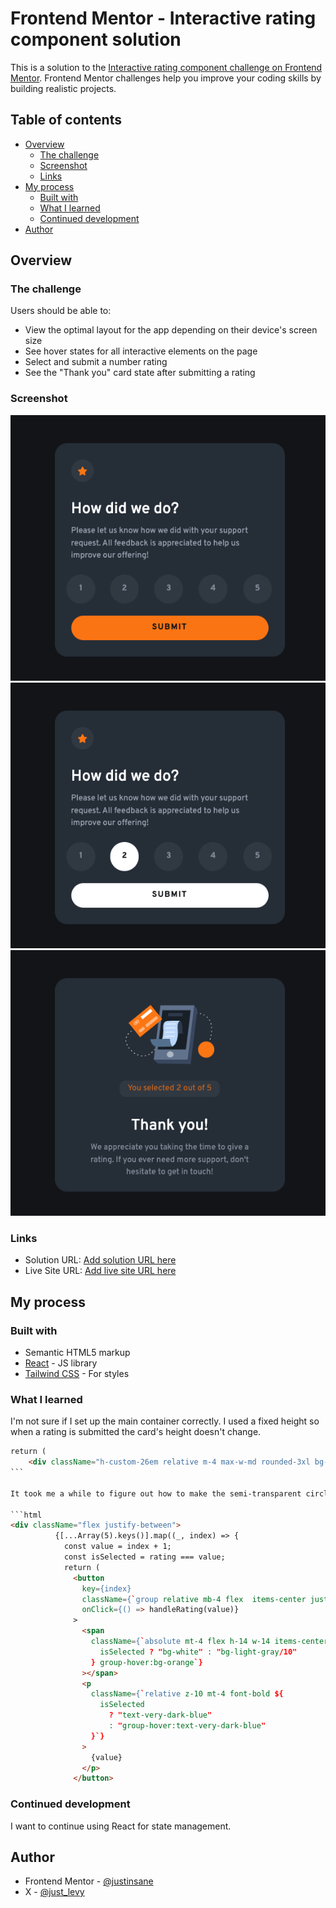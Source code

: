 # Frontend Mentor - Interactive rating component solution

This is a solution to the [Interactive rating component challenge on Frontend Mentor](https://www.frontendmentor.io/challenges/interactive-rating-component-koxpeBUmI). Frontend Mentor challenges help you improve your coding skills by building realistic projects.

## Table of contents

- [Overview](#overview)
  - [The challenge](#the-challenge)
  - [Screenshot](#screenshot)
  - [Links](#links)
- [My process](#my-process)
  - [Built with](#built-with)
  - [What I learned](#what-i-learned)
  - [Continued development](#continued-development)
- [Author](#author)

## Overview

### The challenge

Users should be able to:

- View the optimal layout for the app depending on their device's screen size
- See hover states for all interactive elements on the page
- Select and submit a number rating
- See the "Thank you" card state after submitting a rating

### Screenshot

![](./img/ss1.png)
![](./img/ss3.png)
![](./img/ss2.png)

### Links

- Solution URL: [Add solution URL here](https://your-solution-url.com)
- Live Site URL: [Add live site URL here](https://your-live-site-url.com)

## My process

### Built with

- Semantic HTML5 markup
- [React](https://reactjs.org/) - JS library
- [Tailwind CSS](https://tailwindcss.com/) - For styles

### What I learned

I'm not sure if I set up the main container correctly. I used a fixed height so when a rating is submitted the card's height doesn't change.

````html
return (
    <div className="h-custom-26em relative m-4 max-w-md rounded-3xl bg-dark-blue p-8 text-white">
```

It took me a while to figure out how to make the semi-transparent circle work. I used relative and absolute positioning to achieve this. Next time I will try to use a different approach to make it work.

```html
<div className="flex justify-between">
          {[...Array(5).keys()].map((_, index) => {
            const value = index + 1;
            const isSelected = rating === value;
            return (
              <button
                key={index}
                className={`group relative mb-4 flex  items-center justify-center text-light-gray/80 `}
                onClick={() => handleRating(value)}
              >
                <span
                  className={`absolute mt-4 flex h-14 w-14 items-center justify-center rounded-full ${
                    isSelected ? "bg-white" : "bg-light-gray/10"
                  } group-hover:bg-orange`}
                ></span>
                <p
                  className={`relative z-10 mt-4 font-bold ${
                    isSelected
                      ? "text-very-dark-blue"
                      : "group-hover:text-very-dark-blue"
                  }`}
                >
                  {value}
                </p>
              </button>
````

### Continued development

I want to continue using React for state management.

## Author

- Frontend Mentor - [@justinsane](https://www.frontendmentor.io/profile/justinsane)
- X - [@just_levy](https://www.x.com/just_levy)
